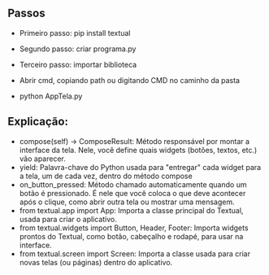 ## Passos

- Primeiro passo: pip install textual
- Segundo passo: criar programa.py
- Terceiro passo: importar biblioteca 


- Abrir cmd, copiando path ou digitando CMD no caminho da pasta
- python AppTela.py


## Explicação:

- compose(self) -> ComposeResult: Método responsável por montar a interface da tela. Nele, você define quais widgets (botões, textos, etc.) vão aparecer.
- yield: Palavra-chave do Python usada para "entregar" cada widget para a tela, um de cada vez, dentro do método compose
- on_button_pressed: Método chamado automaticamente quando um botão é pressionado. É nele que você coloca o que deve acontecer após o clique, como abrir outra tela ou mostrar uma mensagem.
- from textual.app import App: Importa a classe principal do Textual, usada para criar o aplicativo.
- from textual.widgets import Button, Header, Footer: Importa widgets prontos do Textual, como botão, cabeçalho e rodapé, para usar na interface.
- from textual.screen import Screen: Importa a classe usada para criar novas telas (ou páginas) dentro do aplicativo.